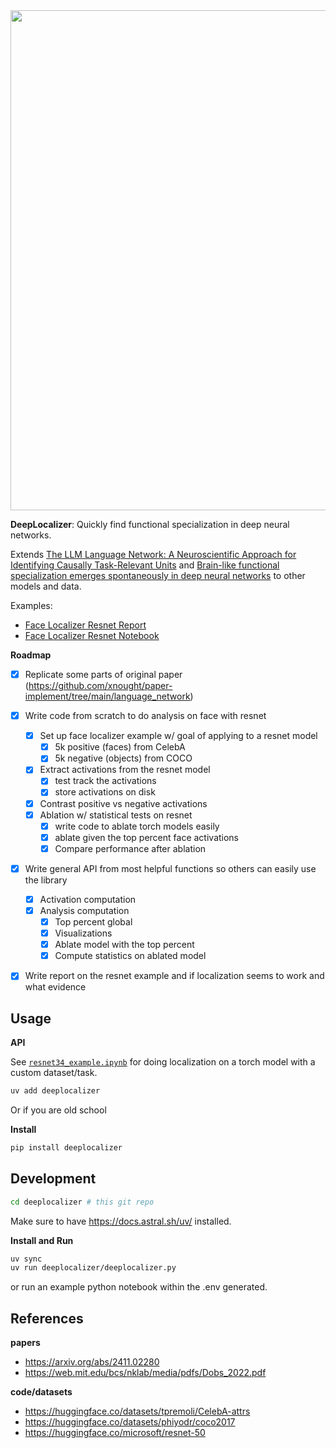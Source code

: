 <img src="https://github.com/user-attachments/assets/b00dc021-8e31-44be-9a69-ba33ed8054c6" width="800px">

**DeepLocalizer**: Quickly find functional specialization in deep neural networks. 

Extends [The LLM Language Network: A Neuroscientific Approach for Identifying Causally Task-Relevant Units](https://arxiv.org/abs/2411.02280) and [Brain-like functional specialization emerges spontaneously in deep neural networks](https://web.mit.edu/bcs/nklab/media/pdfs/Dobs_2022.pdf) to other models and data.

Examples:

- [Face Localizer Resnet Report](https://www.donnybertucci.com/project/deeplocalizer)
- [Face Localizer Resnet Notebook](./resnet34_example.ipynb)

**Roadmap**

- [x] Replicate some parts of original paper (https://github.com/xnought/paper-implement/tree/main/language_network)
- [x] Write code from scratch to do analysis on face with resnet
	- [x] Set up face localizer example w/ goal of applying to a resnet model
		- [x] 5k positive (faces) from CelebA
		- [x] 5k negative (objects) from COCO
	- [x] Extract activations from the resnet model
		- [x] test track the activations
		- [x] store activations on disk
	- [x] Contrast positive vs negative activations
	- [x] Ablation w/ statistical tests on resnet
		- [x] write code to ablate torch models easily 
		- [x] ablate given the top percent face activations
		- [x] Compare performance after ablation
- [x] Write general API from most helpful functions so others can easily use the library 
	- [x] Activation computation
	- [x] Analysis computation
		- [x] Top percent global
		- [x] Visualizations
		- [x] Ablate model with the top percent
		- [x] Compute statistics on ablated model
- [x] Write report on the resnet example and if localization seems to work and what evidence


## Usage

**API**

See [`resnet34_example.ipynb`](./resnet34_example.ipynb) for doing localization on a torch model with a custom dataset/task. 


```bash
uv add deeplocalizer
```

Or if you are old school

**Install**
```bash
pip install deeplocalizer
```

## Development

```bash
cd deeplocalizer # this git repo
```

Make sure to have https://docs.astral.sh/uv/ installed.

**Install and Run**

```bash
uv sync
uv run deeplocalizer/deeplocalizer.py
```

or run an example python notebook within the .env generated.

## References

**papers**
- https://arxiv.org/abs/2411.02280
- https://web.mit.edu/bcs/nklab/media/pdfs/Dobs_2022.pdf

**code/datasets**
- https://huggingface.co/datasets/tpremoli/CelebA-attrs
- https://huggingface.co/datasets/phiyodr/coco2017
- https://huggingface.co/microsoft/resnet-50
